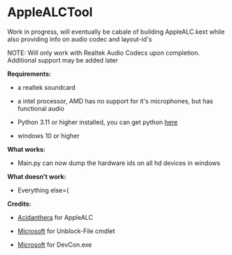 # AppleALCTool
Work in progress, will eventually be cabale of building AppleALC.kext while also providing info on audio codec and layout-id's

NOTE: Will only work with Realtek Audio Codecs upon completion. Additional support may be added later

**Requirements:**
* a realtek soundcard 


* a intel processor, AMD has no support for it's microphones, but has functional audio


* Python 3.11 or higher installed, you can get python [here](https://www.python.org/downloads/)


* windows 10 or higher


**What works:**


* Main.py can now dump the hardware ids on all hd devices in windows



**What doesn't work:**


* Everything else=(



**Credits:**


* [Acidanthera](https://github.com/acidanthera/AppleALC) for AppleALC

* [Microsoft](https://www.microsoft.com/) for Unblock-File cmdlet

* [Microsoft](https://www.microsoft.com/) for DevCon.exe